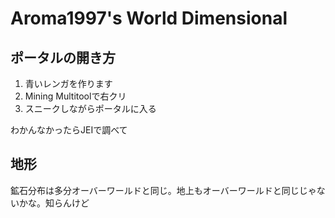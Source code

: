 # Aroma1997's World Dimensional
## ポータルの開き方

1. 青いレンガを作ります
2. Mining Multitoolで右クリ
3. スニークしながらポータルに入る

わかんなかったらJEIで調べて

## 地形
鉱石分布は多分オーバーワールドと同じ。地上もオーバーワールドと同じじゃないかな。知らんけど
